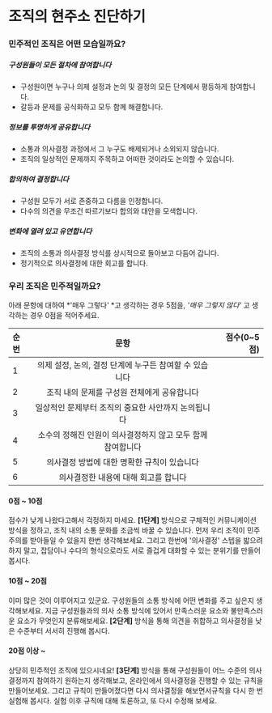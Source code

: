 # 조직의 현주소 진단하기

### 민주적인 조직은 어떤 모습일까요?

##### 구성원들이 모든 절차에 참여합니다
* 구성원이면 누구나 의제 설정과 논의 및 결정의 모든 단계에서 평등하게 참여합니다. 
* 갈등과 문제를 공식화하고 모두 함께 해결합니다.

##### 정보를 투명하게 공유합니다
* 소통과 의사결정 과정에서 그 누구도 배제되거나 소외되지 않습니다.
* 조직의 일상적인 문제까지 주목하고 어떠한 것이라도 논의할 수 있습니다. 

##### 합의하여 결정합니다
* 구성원 모두가 서로 존중하고 다름을 인정합니다.
* 다수의 의견을 무조건 따르기보다 합의와 대안을 모색합니다. 

##### 변화에 열려 있고 유연합니다
* 조직의 소통과 의사결정 방식를 상시적으로 돌아보고 다듬어 갑니다.
* 정기적으로 의사결정에 대한 회고를 합니다.


### 우리 조직은 민주적일까요?
아래 문항에 대하여 *'매우 그렇다' *고 생각하는 경우 5점을,
*'매우 그렇지 않다'* 고 생각하는 경우 0점을 적어주세요.

| 순번 | 문항                     | 점수(0~5점)  |
| :- | :---------------------: |----------: |
| 1  | 의제 설정, 논의, 결정 단계에 누구든 참여할 수 있습니다||
| 2  | 조직 내의 문제를 구성원 전체에게 공유합니다||
| 3  | 일상적인 문제부터 조직의 중요한 사안까지 논의됩니다||
| 4  | 소수의 정해진 인원이 의사결정하지 않고 모두 함께 참여합니다 ||
| 5  | 의사결정 방법에 대한 명확한 규칙이 있습니다 ||
| 6  | 의사결정한 내용에 대해 회고를 합니다 ||


#### 0점 ~ 10점 

점수가 낮게 나왔다고해서 걱정하지 마세요. **[1단계]** 방식으로 구체적인 커뮤니케이션 방식을 정하고, 조직 내의 소통 문화를 조금씩 바꿀 수 있습니다. 먼저 우리 조직이 민주주의를 받아들일 수 있을지 한번 생각해보세요. 그리고 한번에 '의사결정' 스텝을 밟으려 하지 말고, 잡담이나 수다의 형식으로라도 서로 즐겁게 대화할 수 있는 분위기를 만들어 봅시다.


#### 10점 ~ 20점

이미 많은 것이 이루어지고 있군요. 구성원들의 소통 방식에 어떤 변화를 주고 싶은지 생각해보세요. 지금 구성원들과의 의사 소통 방식에 있어서 만족스러운 요소와 불만족스러운 요소가 무엇인지 분류해보세요. **[2단계]** 방식을 통해 의견을 취합하고 의사결정을 낮은 수준부터 서서히 진행해 봅시다.

#### 20점 이상 ~

상당히 민주적인 조직에 있으시네요! **[3단계]** 방식을 통해 구성원들이 어느 수준의 의사결정까지 참여하기 원하는지 생각해보고, 온라인에서 의사결정을 진행할 수 있는 규칙을 만들어보세요. 그리고 규칙이 만들어졌다면 다시 의사결정을 해보면서규칙을 다시 한 번 실험해 봅시다. 실험 이후 규칙에 대해 토론하고, 또 다시 수정해 보세요.